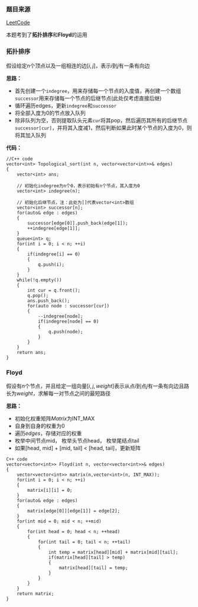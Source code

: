 ### 题目来源
[LeetCode](https://leetcode.cn/problems/course-schedule-iv/description/?envType=daily-question&envId=2023-09-12)

本题考到了**拓扑排序**和**Floyd**的运用

### 拓扑排序
假设给定$n$个顶点以及一组相连的边$[i, j]$，表示$i$到$j$有一条有向边

**思路：**
- 首先创建一个``indegree``，用来存储每一个节点的入度值，再创建一个数组`successor`用来存储每一个节点的后继节点(此处仅考虑直接后继)
- 循环遍历edges，更新````indegree````和````successor````
- 将全部入度为0的节点放入队列
- 除非队列为空，否则提取队头元素`cur`将其pop，然后遍历其所有的后继节点`successor[cur]`，并将其入度减1，然后判断如果此时某个节点的入度为0，则将其加入队列

**代码：**
``````[]
//C++ code
vector<int> Topological_sort(int n, vector<vector<int>>& edges)
{
    vector<int> ans;

    // 初始化indegree为n个0，表示初始有n个节点，其入度为0
    vector<int> indegree(n);

    // 初始化后继节点，注：此处为[]代表vector<int>数组
    vector<int> successor[n];
    for(auto& edge : edges)
    {
        successor[edge[0]].push_back(edge[1]);
        ++indegree[edge[1]];
    }
    queue<int> q;
    for(int i = 0; i < n; ++i)
    {
        if(indegree[i] == 0)
        {
            q.push(i);
        }
    }
    while(!q.empty())
    {
        int cur = q.front();
        q.pop();
        ans.push_back();
        for(auto node : successor[cur])
        {
            --indegree[node];
            if(indegree[node] == 0)
            {
                q.push(node);
            }
        }
    }
    return ans;
}
``````


### Floyd
假设有$n$个节点，并且给定一组向量$[i, j, weight]$表示从点$i$到点$j$有一条有向边且路长为$weight$，求解每一对节点之间的最短路径

**思路：**
- 初始化权重矩阵$Matrix$为INT_MAX
- 自身到自身的权重为0
- 遍历$edges$，存储对应的权重
- 枚举中间节点mid， 枚举头节点head， 枚举尾结点tail
- 如果[head, mid] + [mid, tail] < [head, tail]，更新矩阵

````[]
C++ code
vector<vector<int>> Floyd(int n, vector<vector<int>>& edges)
{
    vector<vector<int>> matrix(n,vector<int>(n, INT_MAX));
    for(int i = 0; i < n; ++i)
    {
        matrix[i][i] = 0;
    }
    for(auto& edge : edges)
    {
        matrix[edge[0]][edge[1]] = edge[2];
    }
    for(int mid = 0; mid < n; ++mid)
    {
        for(int head = 0; head < n; ++head)
        {
            for(int tail = 0; tail < n; ++tail)
            {
                int temp = matrix[head][mid] + matrix[mid][tail];
                if(matrix[head][tail] > temp)
                {
                    matrix[head][tail] = temp;
                }
            }
        }
    }
    return matrix;
}
``````